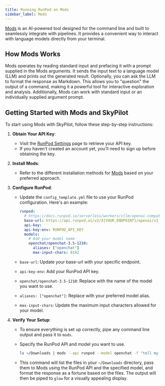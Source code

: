 ```yaml
---
title: Running RunPod on Mods
sidebar_label: Mods
---
```


[Mods](https://github.com/charmbracelet/mods) is an AI-powered tool designed for the command line and built to seamlessly integrate with pipelines.
It provides a convenient way to interact with language models directly from your terminal.

## How Mods Works

Mods operates by reading standard input and prefacing it with a prompt supplied in the Mods arguments.
It sends the input text to a language model (LLM) and prints out the generated result.
Optionally, you can ask the LLM to format the response as Markdown.
This allows you to "question" the output of a command, making it a powerful tool for interactive exploration and analysis. Additionally, Mods can work with standard input or an individually supplied argument prompt.

## Getting Started with Mods and SkyPilot

To start using Mods with SkyPilot, follow these step-by-step instructions:

1. **Obtain Your API Key**:
   - Visit the [RunPod Settings](https://www.runpod.io/console/user/settings) page to retrieve your API key.
   - If you haven't created an account yet, you'll need to sign up before obtaining the key.

2. **Install Mods**:
   - Refer to the different installation methods for [Mods](https://github.com/charmbracelet/mods) based on your preferred approach.

3. **Configure RunPod**:
   - Update the `config_template.yml` file to use your RunPod configuration. Here's an example:

     ```yml
     runpod:
       # https://docs.runpod.io/serverless/workers/vllm/openai-compatibility
       base-url: https://api.runpod.ai/v2/${YOUR_ENDPOINT}/openai/v1
       api-key:
       api-key-env: RUNPOD_API_KEY
       models:
         # Add your model name
         openchat/openchat-3.5-1210:
           aliases: ["openchat"]
           max-input-chars: 8192
     ```

   - `base-url`: Update your base-url with your specific endpoint.
   - `api-key-env`: Add your RunPod API key.
   - `openchat/openchat-3.5-1210`: Replace with the name of the model you want to use.
   - `aliases: ["openchat"]`: Replace with your preferred model alias.
   - `max-input-chars`: Update the maximum input characters allowed for your model.

4. **Verify Your Setup**:
   - To ensure everything is set up correctly, pipe any command line output and pass it to `mods`.
   - Specify the RunPod API and model you want to use.

     ```bash
     ls ~/Downloads | mods --api runpod --model openchat -f "tell my fortune based on these files" | glow
     ```

   - This command will list the files in your `~/Downloads` directory, pass them to Mods using the RunPod API and the specified model, and format the response as a fortune based on the files. The output will then be piped to `glow` for a visually appealing display.
